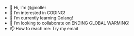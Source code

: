 - 👋 Hi, I’m @jjmoller
- 👀 I’m interested in CODING!
- 🌱 I’m currently learning Golang!
- 💞️ I’m looking to collaborate on ENDING GLOBAL WARMING!
- 📫 How to reach me: Try my email

<!---
jjmoller/jjmoller is a ✨ special ✨ repository because its `README.md` (this file) appears on your GitHub profile.
You can click the Preview link to take a look at your changes.
--->
